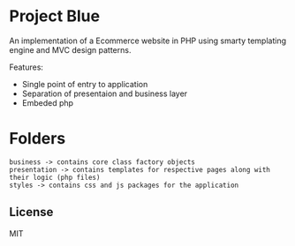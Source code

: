 Project Blue
=========

An implementation of a Ecommerce website in PHP using smarty templating engine and MVC design patterns.

Features:
  - Single point of entry to application
  - Separation of presentaion and business layer
  - Embeded php
 
Folders
=======

```
business -> contains core class factory objects
presentation -> contains templates for respective pages along with their logic (php files)
styles -> contains css and js packages for the application

```

License
----

MIT

